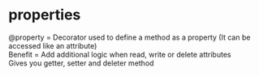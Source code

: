 # properties
@property = Decorator used to define a method as a property (It can be accessed like an attribute)
<br>
Benefit = Add additional logic when read, write or delete attributes
<br>
Gives you getter, setter and deleter method
